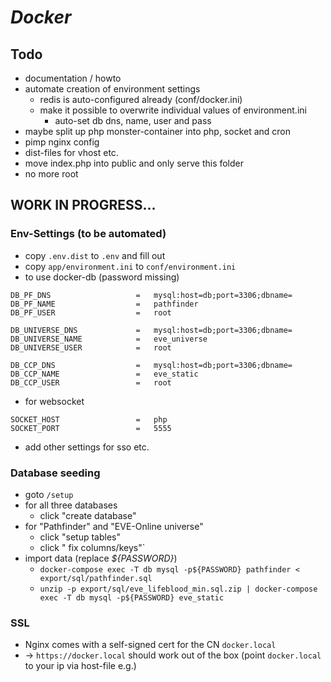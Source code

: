 # *Docker*

## Todo
* documentation / howto
* automate creation of environment settings
    * redis is auto-configured already (conf/docker.ini)
    * make it possible to overwrite individual values of environment.ini
        * auto-set db dns, name, user and pass
* maybe split up php monster-container into php, socket and cron
* pimp nginx config
* dist-files for vhost etc.
* move index.php into public and only serve this folder
* no more root

## WORK IN PROGRESS...

### Env-Settings (to be automated)
* copy `.env.dist` to `.env` and fill out
* copy `app/environment.ini` to `conf/environment.ini`
* to use docker-db (password missing)
``` 
DB_PF_DNS                   =   mysql:host=db;port=3306;dbname=
DB_PF_NAME                  =   pathfinder
DB_PF_USER                  =   root

DB_UNIVERSE_DNS             =   mysql:host=db;port=3306;dbname=
DB_UNIVERSE_NAME            =   eve_universe
DB_UNIVERSE_USER            =   root

DB_CCP_DNS                  =   mysql:host=db;port=3306;dbname=
DB_CCP_NAME                 =   eve_static
DB_CCP_USER                 =   root
```
* for websocket
```
SOCKET_HOST                 =   php
SOCKET_PORT                 =   5555
```
* add other settings for sso etc.

### Database seeding

* goto `/setup`
* for all three databases
    * click "create database"
* for "Pathfinder" and "EVE-Online universe"
    * click "setup tables"
    * click " fix columns/keys"`
* import data (replace *${PASSWORD}*)
    * `docker-compose exec -T db mysql -p${PASSWORD} pathfinder < export/sql/pathfinder.sql`
    * `unzip -p export/sql/eve_lifeblood_min.sql.zip | docker-compose exec -T db mysql -p${PASSWORD} eve_static`

### SSL

* Nginx comes with a self-signed cert for the CN `docker.local`
* -> `https://docker.local` should work out of the box (point `docker.local` to your ip via host-file e.g.)
